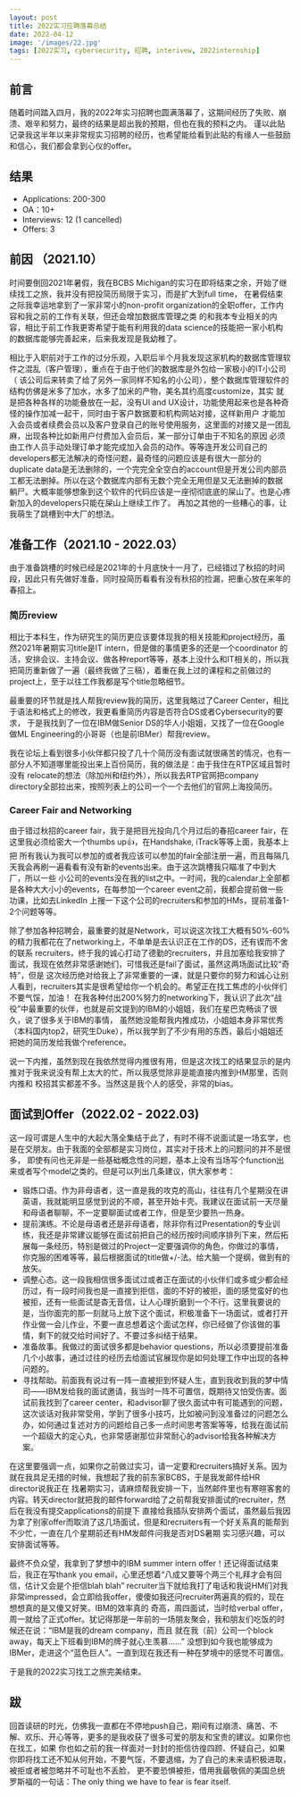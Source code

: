 ```yaml
---
layout: post
title: 2022实习应聘落幕总结
date: 2022-04-12
image: '/images/22.jpg'
tags: [2022实习, cybersecurity, 招聘, interivew, 2022internship]
---
```

## 前言
随着时间踏入四月，我的2022年实习招聘也圆满落幕了，这期间经历了失败、崩溃、艰辛和努力，最终的结果是超出我的预期，但也在我的预料之内。
谨以此贴记录我这半年以来非常规实习招聘的经历，也希望能给看到此贴的有缘人一些鼓励和信心，我们都会拿到心仪的offer。

## 结果
* Applications: 200-300
* OA：10+
* Interviews: 12 (1 cancelled)
* Offers: 3

## 前因 （2021.10）
时间要倒回2021年暑假，我在BCBS Michigan的实习在即将结束之余，开始了继续找工之旅，我并没有把投简历局限于实习，而是扩大到full time，
在暑假结束之际我幸运地拿到了一家非常小的non-profit organization的全职offer，工作内容和我之前的工作有关联，但还会增加数据库管理之类
的和我本专业相关的内容，相比于前工作我更寄希望于能有利用我的data science的技能把一家小机构的数据库能够完善起来，后来我发现是我幼稚了。

相比于入职前对于工作的过分乐观，入职后半个月我发现这家机构的数据库管理软件之混乱（客户管理），重点在于由于他们的数据库是外包给一家极小的IT小公司（
该公司后来转卖了给了另外一家同样不知名的小公司），整个数据库管理软件的结构仿佛是米多了加水，水多了加米的产物，美名其约高度customize，其实
就是把各种各样的功能叠放在一起，没有UI and UX设计，功能使用起来也是各种奇怪的操作加减一起干，同时由于客户数据要和机构网站对接，这样新用户
才能加入会员或者续费会员以及客户登录自己的账号使用服务，这里面的对接又是一团乱麻，出现各种比如新用户付费加入会员后，某一部分订单由于不知名的原因
必须由工作人员手动处理订单才能完成加入会员的动作。等等连开发公司自己的developers都无法解决的奇怪问题，最奇怪的问题应该是有很大一部分的
duplicate data是无法删除的，一个完完全全空白的account但是开发公司内部员工都无法删掉。所以在这个数据库内部有无数个完全无用但是又无法删掉的数据
躺尸。大概率能够想象到这个软件的代码应该是一座彻彻底底的屎山了。也是心疼新加入的developers只能在屎山上继续工作了。
再加之其他的一些糟心的事，让我萌生了跳槽到中大厂的想法。

## 准备工作（2021.10 - 2022.03）
由于准备跳槽的时候已经是2021年的十月底快十一月了，已经错过了秋招的时间段，因此只有先做好准备，同时投简历看看有没有秋招的捡漏，把重心放在来年的
春招上。
### 简历review
相比于本科生，作为研究生的简历更应该要体现我的相关技能和project经历，虽然2021年暑期实习title是IT intern，但是做的事情更多的还是一个coordinator
的活，安排会议、主持会议、做各种report等等，基本上没什么和IT相关的，所以我把简历重新做了一遍（最终我做了三稿），着重在我上过的课程和之前做过的
project上，至于以往工作我都是写个title忽略细节。

最重要的环节就是找人帮我review我的简历，这里我略过了Career Center，相比于语法和格式上的修改，我更看重简历内容是否符合DS或者Cybersecurity的要求，
于是我找到了一位在IBM做Senior DS的华人小姐姐，又找了一位在Google做ML Engineering的小哥哥（也是前IBMer）帮我review。

我在论坛上看到很多小伙伴都只投了几十个简历没有面试就很痛苦的情况，也有一部分人不知道哪里能投出来上百份简历，我的做法是：由于我住在RTP区域且暂时没有
relocate的想法（除加州和纽约外），所以我去RTP官网把company directory全部拉出来，按照列表上的公司一个一个去他们的官网上海投简历。
### Career Fair and Networking
由于错过秋招的career fair，我于是把目光投向几个月过后的春招career fair，在这里我必须给密大一个thumbs up👍，在Handshake, iTrack等等上面，我基本上把
所有我认为我可以参加的或者我应该可以参加的fair全部注册一遍，而且每隔几天我会再刷一遍看看有没有新的events出来。由于这次跳槽我只瞄准了中到大厂，所以一些
小公司的events没在我的list之中。一时间，我的calendar上全部都是各种大大小小的events，在每参加一个career event之前，我都会提前做一些功课，比如去LinkedIn
上搜一下这个公司的recruiters和参加的HMs，提前准备1-2个问题等等。

除了参加各种招聘会，最重要的就是Network，可以说这次找工大概有50%-60%的精力我都花在了networking上，不单单是去认识正在工作的DS，还有锲而不舍的联系
recruiters，终于我的诚心打动了德勤的recruiters，并且加塞给我安排了面试，我现在依然非常感谢她们，可惜我还是fail了面试，虽然这两场面试比较“奇特”，但是
这次经历绝对给我上了非常重要的一课，就是只要你的努力和诚心让别人看到，recruiters其实是很希望给你一个机会的。希望正在找工焦虑的小伙伴们不要气馁，加油！
在我各种付出200%努力的networking下，我认识了此次“战役”中最重要的伙伴，也就是前文提到的IBM的小姐姐，我们在星巴克畅谈了很久，说了很多关于IBM的事情，
虽然她没能帮我内推成功，小姐姐本身非常优秀（本科国内top2，研究生Duke），所以我学到了不少有用的东西，最后小姐姐还把她的简历发给我做个reference。

说一下内推，虽然到现在我依然觉得内推很有用，但是这次找工的结果显示的是内推对于我来说没有帮上太大的忙，所以我感觉除非是能直接内推到HM那里，否则内推和
校招其实都差不多。当然这是我个人的感受，非常的bias。

## 面试到Offer（2022.02 - 2022.03)
这一段可谓是人生中的大起大落全集结于此了，有时不得不说面试是一场玄学，也是在交朋友。由于我面的全部都是实习岗位，其实对于技术上的问题问的并不是很多，
即使有问也无非是一些基础概念性的问题，基本上没有当场写个function出来或者写个model之类的。但是可以列出几条建议，供大家参考：
* 锻炼口语。作为非母语者，这一直是我的攻克的高山，往往有几个星期没在讲英语，我就能明显感觉到说的不顺，甚至开始卡壳。我建议在面试前一天尽量和母语者聊聊，不一定要聊面试或者工作，但是至少要热一热身。
* 提前演练。不论是母语者还是非母语者，除非你有过Presentation的专业训练，我还是非常建议能够在面试前把自己的经历按时间顺序排列下来，然后拓展每一条经历，特别是做过的Project一定要强调你的角色，你做过的事情，你克服的困难等等，最后根据面试的title做+/-法。给大脑一个提纲，做到有的放矢。
* 调整心态。这一段我相信很多面试过或者正在面试的小伙伴们或多或少都会经历过，有一段时间我也是一直接到拒信，面的不好的被拒，面的感觉蛮好的也被拒，还有一些面试是杳无音信，让人心理折磨到一个不行。这里我要说的是，当你面完的那一刻就马上放下这个面试，积极准备下一场面试，或者打开作业做一会儿作业，不要一直总想着这个面试怎样，你已经做了你该做的事情，剩下的就交给时间好了。不要过多纠结于结果。
* 准备故事。我做过的面试很多都是behavior questions，所以必须要提前准备几个小故事，通过过往的经历去给面试官展现你是如何处理工作中出现的各种问题的。
* 寻找帮助。前面我有说过有一阵一直被拒到怀疑人生，直到我收到我的梦中情司——IBM发给我的面试邀请，我当时一阵不可置信，既期待又怕受伤害。面试前我找到了career center，和advisor聊了很久面试中有可能遇到的问题，这次谈话对我非常受用，学到了很多小技巧，比如被问到没准备过的问题怎么办，如何通过复述对方的问题给自己多一点时间思考答案等等，给我在面试前一个超级大的定心丸，也非常感谢那位非常耐心的advisor给我各种解决方案。

在这里要强调一点，如果你之前做过实习，请一定要和recruiters搞好关系。因为就在我具足无措的时候，我想起了我的前东家BCBS，于是我发邮件给HR director说我正在
找暑期实习，请麻烦帮我安排一下，当然邮件里也有寒暄客套的内容。转天director就把我的邮件forward给了之前帮我安排面试的recruiter，然后在我没有提交applications的前提下
直接给我插队安排两个面试，虽然最后我因为拿了别家offer而取消了这几场面试，但是和recruiters有一个好关系真的能帮到不少忙，一直在几个星期前还有HM发邮件问我是否对DS暑期
实习感兴趣，可以安排面试等等。

最终不负众望，我拿到了梦想中的IBM summer intern offer！还记得面试结束后，我正在写thank you email，心里还想着“八成又要等个两三个礼拜才会有回信，估计又会是个拒信blah blah”
recruiter当下就给我打了电话和我说HM们对我非常impressed，会立即给我offer，傻傻如我还问recruiter两遍真的假的，现在想想真的是又傻又好笑。IBM的效率真的
奇高，周四面试，当时给verbal offer，周一就给了正式offer。犹记得那是一年前的一场朋友聚会，我和朋友们吃饭的时候还在说：“IBM是我的dream company，而且
就在我（前）公司一个block away，每天上下班看到IBM的牌子就心生羡慕……” 没想到如今我也能够成为IBMer，走进这个“蓝色巨人”。一直到现在我还有一种在梦境中的感觉不可置信。

于是我的2022实习找工之旅完美结束。

## 跋
回首读研的时光，仿佛我一直都在不停地push自己，期间有过崩溃、痛苦、不解、欢乐、开心等等，更多的是我收获了很多可爱的朋友和宝贵的建议。如果你也在找工，如果
你也如之前的我一样面对一封封的拒信彷徨四顾、怀疑自己，如果你即将找工还不知从何开始，不要气馁，不要退缩，为了自己的未来请积极进取，被拒或者被忽略并不可耻也不丢脸，
更不要恐惧被拒，借用我最敬佩的美国总统罗斯福的一句话：The only thing we have to fear is fear itself.

